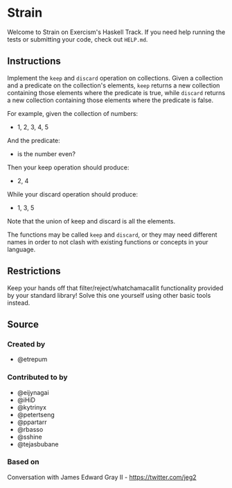 # Strain

Welcome to Strain on Exercism's Haskell Track.
If you need help running the tests or submitting your code, check out `HELP.md`.

## Instructions

Implement the `keep` and `discard` operation on collections. Given a collection
and a predicate on the collection's elements, `keep` returns a new collection
containing those elements where the predicate is true, while `discard` returns
a new collection containing those elements where the predicate is false.

For example, given the collection of numbers:

- 1, 2, 3, 4, 5

And the predicate:

- is the number even?

Then your keep operation should produce:

- 2, 4

While your discard operation should produce:

- 1, 3, 5

Note that the union of keep and discard is all the elements.

The functions may be called `keep` and `discard`, or they may need different
names in order to not clash with existing functions or concepts in your
language.

## Restrictions

Keep your hands off that filter/reject/whatchamacallit functionality
provided by your standard library!  Solve this one yourself using other
basic tools instead.

## Source

### Created by

- @etrepum

### Contributed to by

- @eijynagai
- @iHiD
- @kytrinyx
- @petertseng
- @ppartarr
- @rbasso
- @sshine
- @tejasbubane

### Based on

Conversation with James Edward Gray II - https://twitter.com/jeg2